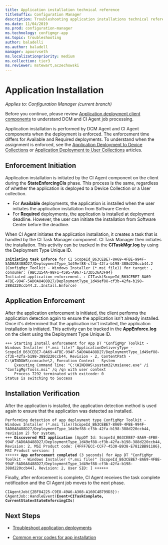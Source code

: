 ```yaml
---
title: Application installation technical reference
titleSuffix: Configuration Manager
description: Troubleshooting application installations technical reference for Configuration Manager.
ms.date: 11/04/2019
ms.prod: configuration-manager
ms.technology: configmgr-app
ms.topic: troubleshooting
author: baladelli
ms.author: baladell
manager: apoorvseth
ms.localizationpriority: medium
ms.collection: tier3
ms.reviewer: mstewart,aczechowski
---
```


# Application Installation

*Applies to: Configuration Manager (current branch)*

Before you continue, please review [Application deployment client components](client-components-technical-reference.md) to understand DCM and CI Agent job processing.

Application installation is performed by DCM Agent and CI Agent components when the deployment is enforced. The enforcement time differs for Available and Required deployments. To understand when the assignment is enforced, see the [Application Deployment to Device Collections](device-deployment-technical-reference.md) or [Application Deployment to User Collections](user-deployment-technical-reference.md) articles.

## Enforcement Initiation

Application installation is initiated by the CI Agent component on the client during the **StateEnforcingCIs** phase. This process is the same, regardless of whether the application is deployed to a Device Collection or a User collection.

- For **Available** deployments, the application is installed when the user initiates the application installation from Software Center.
- For **Required** deployments, the application is installed at deployment deadline. However, the user can initiate the installation from Software Center before the deadline.

When CI Agent initiates the application installation, it creates a task that is handled by the CI Task Manager component. CI Task Manager then initiates the installation. This activity can be tracked in the **CITaskMgr.log** by using the Deployment Type Unique ID.

<pre><code class="lang-text"><b>Initiating task Enforce</b> for CI ScopeId_B63CEBE7-8A69-4FBE-994F-5AD0A8488D27/DeploymentType_1d49ef88-cf3b-42fa-b198-388d220ccb44.2 (ConfigMgr Toolkit - Windows Installer (*.msi file)) for target: , consumer: {9BC3154A-98F1-4595-A967-173D536A3F94}
Initiated application enforcement. : CITask(ScopeId_B63CEBE7-8A69-4FBE-994F-5AD0A8488D27/DeploymentType_1d49ef88-cf3b-42fa-b198-388d220ccb44.2..Install.Enforce)
</code></pre>

## Application Enforcement

After the application enforcement is initiated, the client performs the application detection again to ensure the application isn't already installed. Once it's determined that the application isn't installed, the application installation is initiated. This activity can be tracked in the **AppEnforce.log** on the client using the Deployment Type Unique ID.

```text
+++ Starting Install enforcement for App DT "ConfigMgr Toolkit - Windows Installer (*.msi file)" ApplicationDeliveryType - ScopeId_B63CEBE7-8A69-4FBE-994F-5AD0A8488D27/DeploymentType_1d49ef88-cf3b-42fa-b198-388d220ccb44, Revision - 2, ContentPath - C:\WINDOWS\ccmcache\2, Execution Context - System
    Executing Command line: "C:\WINDOWS\system32\msiexec.exe" /i "ConfigMgrTools.msi" /q /qn with user context
    Process 7292 terminated with exitcode: 0
Status is switching to Success
```

## Installation Verification

After the application is installed, the application detection method is used again to ensure that the application was detected as installed.

<pre><code class="lang-text">Performing detection of app deployment type ConfigMgr Toolkit - Windows Installer (*.msi file)(ScopeId_B63CEBE7-8A69-4FBE-994F-5AD0A8488D27/DeploymentType_1d49ef88-cf3b-42fa-b198-388d220ccb44, revision 2) for system.
+++ <b>Discovered MSI application</b> [AppDT Id: ScopeId_B63CEBE7-8A69-4FBE-994F-5AD0A8488D27/DeploymentType_1d49ef88-cf3b-42fa-b198-388d220ccb44, Revision: 2, MSI Product code: {4FFF7ECC-CCF7-4530-B938-E7812BB91186}, MSI Product version: ]
++++++ <b>App enforcement completed</b> (3 seconds) for App DT "ConfigMgr Toolkit - Windows Installer (*.msi file)" [ScopeId_B63CEBE7-8A69-4FBE-994F-5AD0A8488D27/DeploymentType_1d49ef88-cf3b-42fa-b198-388d220ccb44], Revision: 2, User SID: ] ++++++
</code></pre>

Finally, after enforcement is complete, CI Agent receives the task complete notification and the CI Agent job moves to the next phase.

<pre><code class="lang-text">CIAgentJob({2BF84225-C9E8-49A6-A308-A160C4B799D3}): CAgentJob::HandleEvent(<b>Event=CITaskComplete, CurrentState=StateEnforcingCIs</b>)
</code></pre>

## Next Steps

- [Troubleshoot application deployments](/troubleshoot/mem/configmgr/troubleshoot-application-deployment?toc=/mem/configmgr/apps/toc.json&bc=/mem/configmgr/apps/breadcrumb/toc.json)

- [Common error codes for app installation](../../tenant-attach/app-install-error-reference.md?toc=/mem/configmgr/apps/toc.json&bc=/mem/configmgr/apps/breadcrumb/toc.json)
